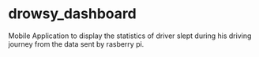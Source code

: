 # drowsy_dashboard

Mobile Application to display the statistics of driver slept during his driving journey from the data sent by rasberry pi.
